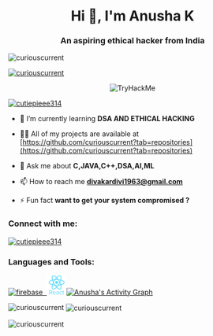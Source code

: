 <h1 align="center">Hi 👋, I'm Anusha K</h1>
<h3 align="center">An aspiring ethical hacker from India</h3>


<p align="left"> <img src="https://komarev.com/ghpvc/?username=curiouscurrent&label=Profile%20views&color=0e75b6&style=flat" alt="curiouscurrent" /> </p>

<p align="left"> <a href="https://github.com/ryo-ma/github-profile-trophy"><img src="https://github-profile-trophy.vercel.app/?username=curiouscurrent" alt="curiouscurrent" /></a> </p>

<p align="center">
  <img src="https://tryhackme-badges.s3.amazonaws.com/curiouscurrent.png" alt="TryHackMe">
</p>


<p align="left"> <a href="https://twitter.com/here_is_dj" target="blank"><img src="https://img.shields.io/twitter/follow/cutiepieee314?logo=twitter&style=for-the-badge" alt="cutiepieee314" /></a> </p>

- 🌱 I’m currently learning **DSA AND ETHICAL HACKING**

- 👨‍💻 All of my projects are available at [https://github.com/curiouscurrent?tab=repositories](https://github.com/curiouscurrent?tab=repositories)

- 💬 Ask me about **C,JAVA,C++,DSA,AI,ML**

- 📫 How to reach me **divakardivi1963@gmail.com**

- ⚡ Fun fact **want to get your system compromised ?**

<h3 align="left">Connect with me:</h3>
<p align="left">
<a href="https://twitter.com/here_is_dj" target="blank"><img align="center" src="https://raw.githubusercontent.com/rahuldkjain/github-profile-readme-generator/master/src/images/icons/Social/twitter.svg" alt="cutiepieee314" height="30" width="40" /></a>
</p>

<h3 align="left">Languages and Tools:</h3>
<p align="left"> <a href="https://firebase.google.com/" target="_blank" rel="noreferrer"> <img src="https://www.vectorlogo.zone/logos/firebase/firebase-icon.svg" alt="firebase" width="40" height="40"/> </a> <a href="https://www.w3.org/html/" target="_blank" rel="noreferrer"> <img  </a> <a href="https://reactjs.org/" target="_blank" rel="noreferrer"> <img src="https://raw.githubusercontent.com/devicons/devicon/master/icons/react/react-original-wordmark.svg" alt="react" width="40" <a href="https://github.com/ashutosh00710/github-readme-activity-graph"><img alt="Anusha's Activity Graph" src="https://github-readme-activity-graph.cyclic.app/graph/?username=curiouscurrent&bg_color=1F222E&color=F8D866&line=F85D7F&point=FFFFFF&hide_border=true" /></a>

<p><img align="left" src="https://github-readme-stats.vercel.app/api/top-langs?username=curiouscurrent&show_icons=true&locale=en&layout=compact" alt="curiouscurrent" /></p>

<p>&nbsp;<img align="center" src="https://github-readme-stats.vercel.app/api?username=curiouscurrent&show_icons=true&locale=en" alt="curiouscurrent" /></p>

<p><img align="center" src="https://github-readme-streak-stats.herokuapp.com/?user=curiouscurrent&" alt="curiouscurrent" /></p>
